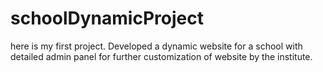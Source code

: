 # schoolDynamicProject
here is my first project. Developed a dynamic website for a school with detailed admin panel for further customization of website by the institute.
